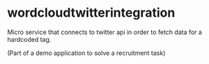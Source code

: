 wordcloudtwitterintegration
===========================

Micro service that connects to twitter api in order to fetch data for a hardcoded tag. 

(Part of a demo application to solve a recruitment task) 
